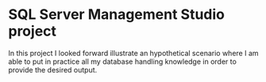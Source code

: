 # SQL Server Management Studio project
In this project I looked forward illustrate an hypothetical scenario where I am able to put in practice all my database handling knowledge in order to provide the desired output.
